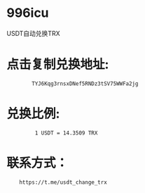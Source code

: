 # 996icu
USDT自动兑换TRX
# 点击复制兑换地址:
            TYJ6Kqg3rnsxDNef5RNDz3tSV75WWFa2jg
            
# 兑换比例:
             1 USDT = 14.3509 TRX
# 联系方式：
        https://t.me/usdt_change_trx
